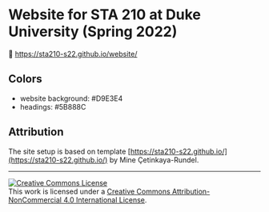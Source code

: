 # Website for STA 210 at Duke University (Spring 2022)

🔗 https://sta210-s22.github.io/website/

## Colors

- website background: #D9E3E4
- headings: #5B888C

## Attribution

The site setup is based on template [https://sta210-s22.github.io/](https://sta210-s22.github.io/) by Mine Çetinkaya-Rundel.
<hr> 

<a rel="license" href="http://creativecommons.org/licenses/by-nc/4.0/"><img alt="Creative Commons License" style="border-width:0" src="https://i.creativecommons.org/l/by-nc/4.0/88x31.png" /></a><br />This work is licensed under a <a rel="license" href="http://creativecommons.org/licenses/by-nc/4.0/">Creative Commons Attribution-NonCommercial 4.0 International License</a>.
